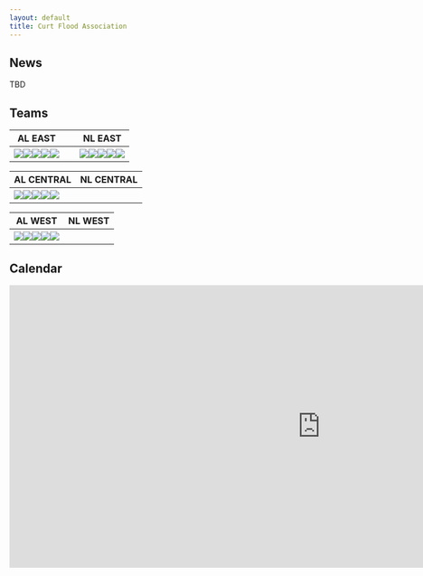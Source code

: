 ```yaml
---
layout: default
title: Curt Flood Association
---
```


<h2>News</h2>
<p>TBD</p>

<h2>Teams</h2>

| AL EAST | &nbsp; | NL EAST |
| ----- |----- | ----- |
| <img src="/cfa21/images/bal.png"><img src="/cfa21/images/bos.png"><img src="/cfa21/images/mtl.png"><img src="/cfa21/images/nyy.png"><img src="/cfa21/images/was.png"> | &nbsp; | <img src="/cfa21/images/atl.png"><img src="/cfa21/images/mia.png"><img src="/cfa21/images/nym.png"><img src="/cfa21/images/phi.png"><img src="/cfa21/images/pit.png"> |

| AL CENTRAL | NL CENTRAL |
| ----- |----- |
| <img src="/cfa21/images/chw.png"><img src="/cfa21/images/cle.png"><img src="/cfa21/images/det.png"><img src="/cfa21/images/min.png"><img src="/cfa21/images/tor.png"> | &nbsp; | <img src="/cfa21/images/chc.png"><img src="/cfa21/images/cin.png"><img src="/cfa21/images/hou.png"><img src="/cfa21/images/mil.png"><img src="/cfa21/images/stl.png"> |

| AL WEST | NL WEST |
| ----- |----- |
| <img src="/cfa21/images/kcr.png"><img src="/cfa21/images/laa.png"><img src="/cfa21/images/oak.png"><img src="/cfa21/images/sea.png"><img src="/cfa21/images/tex.png"> | &nbsp; | <img src="/cfa21/images/ari.png"><img src="/cfa21/images/col.png"><img src="/cfa21/images/lad.png"><img src="/cfa21/images/sdp.png"><img src="/cfa21/images/sfg.png"> |

<h2>Calendar</h2>
<iframe src="https://www.google.com/calendar/embed?title=CFA%20Calendar&amp;showTitle=0&amp;showPrint=0&amp;showCalendars=0&amp;showTz=0&amp;height=300&amp;wkst=1&amp;bgcolor=%23FFFFFF&amp;src=delafornia%40gmail.com&amp;color=%232952A3&amp;ctz=America%2FLos_Angeles" style=" border-width:0 " width="1100" height="500" frameborder="0" scrolling="no"></iframe>
